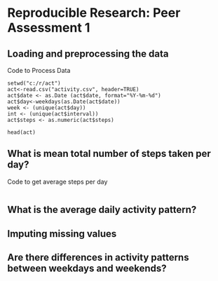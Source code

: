 # Reproducible Research: Peer Assessment 1

## Loading and preprocessing the data

Code to Process Data

```{r}
setwd("c:/r/act")
act<-read.csv("activity.csv", header=TRUE)
act$date <- as.Date (act$date, format="%Y-%m-%d")
act$day<-weekdays(as.Date(act$date))
week <- (unique(act$day))
int <- (unique(act$interval))
act$steps <- as.numeric(act$steps)
```

```{r}
head(act)
```

## What is mean total number of steps taken per day?

Code to get average steps per day

```{r}

```



## What is the average daily activity pattern?



## Imputing missing values



## Are there differences in activity patterns between weekdays and weekends?
